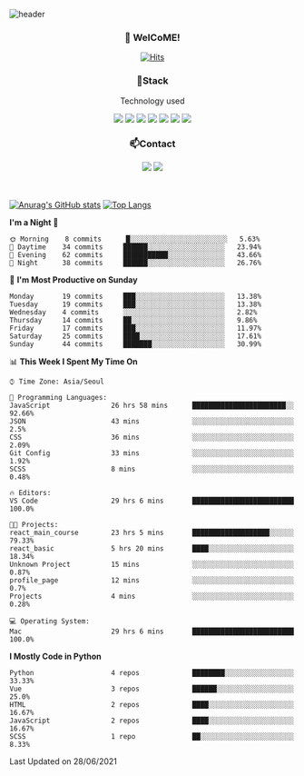 ![header](https://capsule-render.vercel.app/api?type=waving&color=gradient&height=200&text=Kyungjoon&fontAlign=70&fontAlignY=40&animation=twinkling)

<h3 align="center">👋 WelCoME!</h3>

<div align=center>
  
[![Hits](https://hits.seeyoufarm.com/api/count/incr/badge.svg?url=https%3A%2F%2Fgithub.com%2Fuvula6921&count_bg=%2322BAC9&title_bg=%23827F7F&icon=iconify.svg&icon_color=%2325A27F&title=visits&edge_flat=false)](https://hits.seeyoufarm.com)
  
</div>
<h3 align="center">📌Stack</h3>
<p align="center">Technology used</p>
<div align="center"><img src="https://img.shields.io/badge/HTML5-E34F26?style=flat-square&logo=HTML5&logoColor=white"></img> <img src="https://img.shields.io/badge/CSS3-0A84FF?style=flat-square&logo=CSS3&logoColor=white"></img> <img src="https://img.shields.io/badge/JavaScript-FFCD11?style=flat-square&logo=JavaScript&logoColor=white"></img> <img src="https://img.shields.io/badge/React-00BCF6?style=flat-square&logo=React&logoColor=white"></img> <img src="https://img.shields.io/badge/jQuery-3655FF?style=flat-square&logo=jQuery&logoColor=white"></img> <img src="https://img.shields.io/badge/Ruby-E0115F?style=flat-square&logo=Ruby&logoColor=white"></img> <img src="https://img.shields.io/badge/Python-4B8BBE?style=flat-square&logo=Python&logoColor=white"></img></div>

<h3 align="center">📫Contact</h3>
<div align="center"><a href="https://velog.io/@uvula6921/"><img src="https://img.shields.io/badge/Blog-20c997?style=flat-square&logo=V&logoColor=white"/></a> <a href="pkj6921@gmail.com"><img src="https://img.shields.io/badge/Gmail-EA4335?style=flat-square&logo=Gmail&logoColor=white"/></a></div>
<br>
<br>

[![Anurag's GitHub stats](https://github-readme-stats.vercel.app/api?username=uvula6921&hide=stars,issues&show_icons=true&count_private=true&theme=tokyonight)](https://github.com/anuraghazra/github-readme-stats)
[![Top Langs](https://github-readme-stats.vercel.app/api/top-langs/?username=uvula6921&hide=css,jupyter%20notebook,html&exclude_repo=uvula6921,uvula6921.github.io&layout=compact&langs_count=8)](https://github.com/anuraghazra/github-readme-stats)

<!--START_SECTION:waka-->
**I'm a Night 🦉** 

```text
🌞 Morning    8 commits      █░░░░░░░░░░░░░░░░░░░░░░░░   5.63% 
🌆 Daytime    34 commits     ██████░░░░░░░░░░░░░░░░░░░   23.94% 
🌃 Evening    62 commits     ███████████░░░░░░░░░░░░░░   43.66% 
🌙 Night      38 commits     ██████░░░░░░░░░░░░░░░░░░░   26.76%

```
📅 **I'm Most Productive on Sunday** 

```text
Monday       19 commits     ███░░░░░░░░░░░░░░░░░░░░░░   13.38% 
Tuesday      19 commits     ███░░░░░░░░░░░░░░░░░░░░░░   13.38% 
Wednesday    4 commits      ░░░░░░░░░░░░░░░░░░░░░░░░░   2.82% 
Thursday     14 commits     ██░░░░░░░░░░░░░░░░░░░░░░░   9.86% 
Friday       17 commits     ███░░░░░░░░░░░░░░░░░░░░░░   11.97% 
Saturday     25 commits     ████░░░░░░░░░░░░░░░░░░░░░   17.61% 
Sunday       44 commits     ███████░░░░░░░░░░░░░░░░░░   30.99%

```


📊 **This Week I Spent My Time On** 

```text
⌚︎ Time Zone: Asia/Seoul

💬 Programming Languages: 
JavaScript               26 hrs 58 mins      ███████████████████████░░   92.66% 
JSON                     43 mins             ░░░░░░░░░░░░░░░░░░░░░░░░░   2.5% 
CSS                      36 mins             ░░░░░░░░░░░░░░░░░░░░░░░░░   2.09% 
Git Config               33 mins             ░░░░░░░░░░░░░░░░░░░░░░░░░   1.92% 
SCSS                     8 mins              ░░░░░░░░░░░░░░░░░░░░░░░░░   0.48%

🔥 Editors: 
VS Code                  29 hrs 6 mins       █████████████████████████   100.0%

🐱‍💻 Projects: 
react_main_course        23 hrs 5 mins       ███████████████████░░░░░░   79.33% 
react_basic              5 hrs 20 mins       ████░░░░░░░░░░░░░░░░░░░░░   18.34% 
Unknown Project          15 mins             ░░░░░░░░░░░░░░░░░░░░░░░░░   0.87% 
profile_page             12 mins             ░░░░░░░░░░░░░░░░░░░░░░░░░   0.7% 
Projects                 4 mins              ░░░░░░░░░░░░░░░░░░░░░░░░░   0.28%

💻 Operating System: 
Mac                      29 hrs 6 mins       █████████████████████████   100.0%

```

**I Mostly Code in Python** 

```text
Python                   4 repos             ████████░░░░░░░░░░░░░░░░░   33.33% 
Vue                      3 repos             ██████░░░░░░░░░░░░░░░░░░░   25.0% 
HTML                     2 repos             ████░░░░░░░░░░░░░░░░░░░░░   16.67% 
JavaScript               2 repos             ████░░░░░░░░░░░░░░░░░░░░░   16.67% 
SCSS                     1 repo              ██░░░░░░░░░░░░░░░░░░░░░░░   8.33%

```



 Last Updated on 28/06/2021
<!--END_SECTION:waka-->
